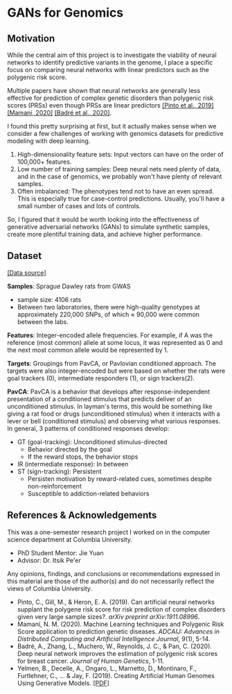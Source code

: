 # GANs for Genomics 
<!-- Overview -->


<!-- Motivation -->
## Motivation

While the central aim of this project is to investigate the viability of neural networks to identify predictive variants in the genome, I place a specific focus on comparing neural networks with linear predictors such as the polygenic risk score. 

Multiple papers have shown that neural networks are generally less effective for prediction of complex genetic disorders than polygenic risk scores (PRSs) even though PRSs are linear predictors [[Pinto et al., 2019]](ref) [[Mamani, 2020]](ref) [[Badré et al., 2020]](ref).

[ref]: #References-&-Acknowledgements

I found this pretty surprising at first, but it actually makes sense when we consider a few challenges of working with genomics datasets for predictive modeling with deep learning.
1. High-dimensionality feature sets: Input vectors can have on the order of 100,000+ features.  
2. Low number of training samples: Deep neural nets need plenty of data, and in the case of genomics, we probably won't have plenty of relevant samples.
3. Often imbalanced: The phenotypes tend not to have an even spread. This is especially true for case-control predictions. Usually, you'll have a small number of cases and lots of controls. 

So, I figured that it would be worth looking into the effectiveness of generative adversarial networks (GANs) to simulate synthetic samples, create more plentiful training data, and achieve higher performance. 

## Dataset 

[[Data source]]()<!-- insert link -->

**Samples**: Sprague Dawley rats from GWAS
  - sample size: 4106 rats
  - Between two laboratories, there were high-quality genotypes at approximately 220,000 SNPs, of which $\approx$ 90,000 were common between the labs.

**Features**: Integer-encoded allele frequencies. For example, if A was the reference (most common) allele at some locus, it was represented as 0 and the next most common allele would be represented by 1. 

**Targets**: Groupings from PavCA, or Pavlovian conditioned approach. The targets were also integer-encoded but were based on whether the rats were goal trackers (0), intermediate responders (1), or sign trackers(2).

**PavCA**: PavCA is a behavior that develops after response-independent presentation of a conditioned stimulus that predicts deliver of an unconditioned stimulus. In layman's terms, this would be something like giving a rat food or drugs (unconditioned stimulus) when it interacts with a lever or bell (conditioned stimulus) and observing what various responses. In general, 3 patterns of conditioned responses develop:
- GT (goal-tracking): Unconditioned stimulus-directed
  - Behavior directed by the goal
  - If the reward stops, the behavior stops
- IR (intermediate response): In between
- ST (sign-tracking): Persistent
  - Persisten motivation by reward-related cues, sometimes despite non-reinforcement
  - Susceptible to addiction-related behaviors

<!-- Image from paper -->




<!-- Experiments  -->

<!-- Results -->

<!-- Next Steps 
    PRS comparison
    Image transformation
-->

## References & Acknowledgements

This was a one-semester research project I worked on in the computer science department at Columbia University.
- PhD Student Mentor: Jie Yuan 
- Advisor: Dr. Itsik Pe'er

Any opinions, findings, and conclusions or recommendations expressed in this material are those of the author(s) and do not necessarily reflect the views of Columbia University.


- Pinto, C., Gill, M., & Heron, E. A. (2019). Can artificial neural networks supplant the polygene risk score for risk prediction of complex disorders given very large sample sizes?. *arXiv preprint arXiv:1911.08996*.
- Mamani, N. M. (2020). Machine Learning techniques and Polygenic Risk Score application to prediction genetic diseases. *ADCAIJ: Advances in Distributed Computing and Artificial Intelligence Journal*, 9(1), 5-14.
- Badré, A., Zhang, L., Muchero, W., Reynolds, J. C., & Pan, C. (2020). Deep neural network improves the estimation of polygenic risk scores for breast cancer. *Journal of Human Genetics*, 1-11.
- Yelmen, B., Decelle, A., Ongaro, L., Marnetto, D., Montinaro, F., Furtlehner, C., ... & Jay, F. (2019). Creating Artificial Human Genomes Using Generative Models. [[PDF]](https://hal.archives-ouvertes.fr/hal-02413942/document)

<!-- TODO 
    description of project
    installation instructions
    usage instructions for project 
    -->